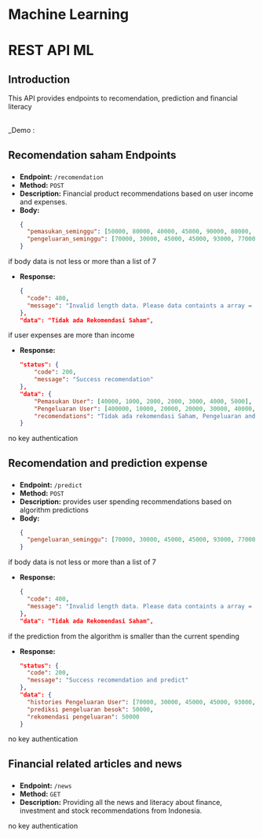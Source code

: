 # Machine Learning

# REST API ML

## Introduction

This API provides endpoints to recomendation, prediction and financial literacy

<br>_Demo : 

## Recomendation saham Endpoints

### 

- **Endpoint:** `/recomendation`
- **Method:** `POST`
- **Description:** Financial product recommendations based on user income and expenses.
- **Body:**
  ```json
  {
    "pemasukan_seminggu": [50000, 80000, 40000, 45000, 90000, 80000, 75000],
    "pengeluaran_seminggu": [70000, 30000, 45000, 45000, 93000, 77000, 80000]
  }
  ```
  
if body data is not less or more than a list of 7
- **Response:**
  ```json
  {
    "code": 400,
    "message": "Invalid length data. Please data containts a array = 7."
  },
  "data": "Tidak ada Rekomendasi Saham",
  ```

if user expenses are more than income
- **Response:**
  ```json
  "status": {
      "code": 200,
      "message": "Success recomendation"
  },
  "data": {
      "Pemasukan User": [40000, 1000, 2000, 2000, 3000, 4000, 5000],
      "Pengeluaran User": [400000, 10000, 20000, 20000, 30000, 40000, 500000],
      "recomendations": "Tidak ada rekomendasi Saham, Pengeluaran anda terlalu banyak"
  }
  ```
  
no key authentication



## Recomendation and prediction expense

### 

- **Endpoint:** `/predict`
- **Method:** `POST`
- **Description:** provides user spending recommendations based on algorithm predictions
- **Body:**
  ```json
  {
    "pengeluaran_seminggu": [70000, 30000, 45000, 45000, 93000, 77000, 80000]
  }
  ```
  
if body data is not less or more than a list of 7
- **Response:**
  ```json
  {
    "code": 400,
    "message": "Invalid length data. Please data containts a array = 7."
  },
  "data": "Tidak ada Rekomendasi Saham",
  ```

if the prediction from the algorithm is smaller than the current spending
- **Response:**
  ```json
  "status": {
    "code": 200,
    "message": "Success recomendation and predict"
  },
  "data": {
    "histories Pengeluaran User": [70000, 30000, 45000, 45000, 93000, 77000, 80000],
    "prediksi pengeluaran besok": 50000,
    "rekomendasi pengeluaran": 50000
  }
  ```
  
no key authentication



## Financial related articles and news

### 

- **Endpoint:** `/news`
- **Method:** `GET`
- **Description:** Providing all the news and literacy about finance, investment and stock recommendations from Indonesia.
  
no key authentication
